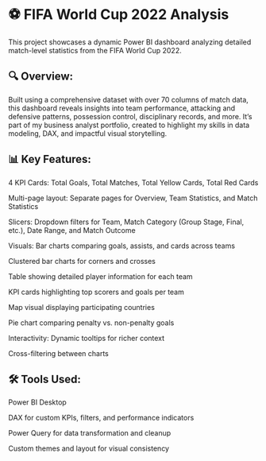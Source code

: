 # ⚽ FIFA World Cup 2022 Analysis
This project showcases a dynamic Power BI dashboard analyzing detailed match-level statistics from the FIFA World Cup 2022.

## 🔍 Overview:
Built using a comprehensive dataset with over 70 columns of match data, this dashboard reveals insights into team performance, attacking and defensive patterns, possession control, disciplinary records, and more. It’s part of my business analyst portfolio, created to highlight my skills in data modeling, DAX, and impactful visual storytelling.

## 📊 Key Features:
4 KPI Cards: Total Goals, Total Matches, Total Yellow Cards, Total Red Cards

Multi-page layout: Separate pages for Overview, Team Statistics, and Match Statistics

Slicers: Dropdown filters for Team, Match Category (Group Stage, Final, etc.), Date Range, and Match Outcome

Visuals:
Bar charts comparing goals, assists, and cards across teams

Clustered bar charts for corners and crosses

Table showing detailed player information for each team

KPI cards highlighting top scorers and goals per team

Map visual displaying participating countries

Pie chart comparing penalty vs. non-penalty goals

Interactivity:
Dynamic tooltips for richer context

Cross-filtering between charts

## 🛠️ Tools Used:
Power BI Desktop

DAX for custom KPIs, filters, and performance indicators

Power Query for data transformation and cleanup

Custom themes and layout for visual consistency
